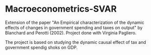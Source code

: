# Macroeconometrics-SVAR
Extension of the paper "An Empirical characterization of the dynamic effects of changes in government spending and taxes on output" by Blanchard and Perotti (2002). Project done with Virginia Pagliero.

The project is based on studying the dynamic causal effect of tax and government spendig shoks on GDP.
